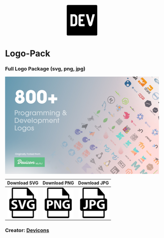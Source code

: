 <div align="center">
<img src="src/dev.png" width="100">
</div>

# Logo-Pack

### Full Logo Package (svg, png, jpg)

<div align="center">
<img src="src/cover.jpg" width="800">
</div>

|                    Download SVG                    |                    Download PNG                    |                    Download JPG                    |
|:--------------------------------------------------:|:--------------------------------------------------:|:--------------------------------------------------:|
| <a href=""><img src="src/svg.png" width="100"></a> | <a href=""><img src="src/png.png" width="100"></a> | <a href=""><img src="src/jpg.png" width="100"></a> |


### Creator: [Devicons](https://github.com/devicons)



